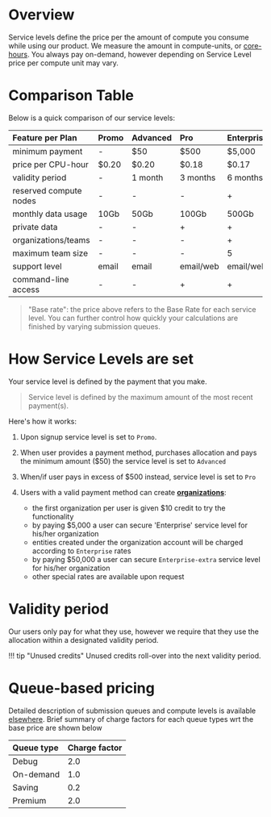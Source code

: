 # Overview

Service levels define the price per the amount of compute you consume while using our product. We measure the amount in compute-units, or [core-hours](https://en.wikipedia.org/wiki/CPU_time). You always pay on-demand, however depending on Service Level price per compute unit may vary.

# Comparison Table

Below is a quick comparison of our service levels:

| Feature per Plan         |  Promo      | Advanced           | Pro                | Enterprise         |  Enterprise-Extra         |
| :-------------           |:----------- |:-------------      |:-------------      |:-------------      |:-------------             |
| minimum payment          |  -          | $50                | $500               | $5,000             | $50,000                   |
| price per CPU-hour       |  $0.20      | $0.20              | $0.18              | $0.17              | $0.10                     |
| validity period          |  -          | 1 month            | 3 months           | 6 months           | 12 months                 |
| reserved compute nodes   |  -          | -                  | -                  | +                  | +                         |
| monthly data usage       |  10Gb       | 50Gb               | 100Gb              | 500Gb              | 5Tb                       |
| private data             |  -          | -                  | +                  | +                  | +                         |
| organizations/teams      |  -          | -                  | -                  | +                  | +                         |
| maximum team size        |  -          | -                  | -                  | 5                  | 15                        |
| support level            |  email      | email              | email/web          | email/web          | email/web/videoconference |
| command-line access      |  -          | -                  | +                  | +                  | +                         |

> "Base rate": the price above refers to the Base Rate for each service level. You can further control how quickly your calculations are finished by varying submission queues.

# How Service Levels are set

Your service level is defined by the payment that you make.

> Service level is defined by the maximum amount of the most recent payment(s).

Here's how it works:

1. Upon signup service level is set to `Promo`.
2. When user provides a payment method, purchases allocation and pays the minimum amount ($50) the service level is set to `Advanced`
3. When/if user pays in excess of $500 instead, service level is set to `Pro`
4. Users with a valid payment method can create [**organizations**](/organizations/overview.md):

    - the first organization per user is given $10 credit to try the functionality
    - by paying $5,000 a user can secure 'Enterprise' service level for his/her organization
    - entities created under the organization account will be charged according to `Enterprise` rates
    - by paying $50,000 a user can secure `Enterprise-extra` service level for his/her organization
    - other special rates are available upon request

# Validity period

Our users only pay for what they use, however we require that they use the allocation within a designated validity period.

!!! tip "Unused credits"
    Unused credits roll-over into the next validity period.

# Queue-based pricing

Detailed description of submission queues and compute levels is available [elsewhere](../compute/levels-queues.md). Brief summary of charge factors for each queue types wrt the base price are shown below

|Queue type| Charge factor
|:---------|:------------
|Debug     | 2.0
|On-demand | 1.0
|Saving    | 0.2
|Premium   | 2.0
